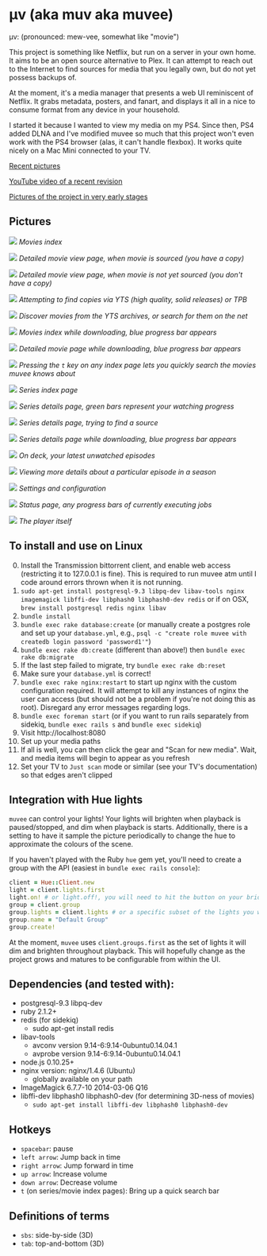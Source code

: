 μv (aka muv aka muvee)
===

μv: (pronounced: mew-vee, somewhat like "movie")

This project is something like Netflix, but run on a server in your own home.  It aims to be an open source alternative to Plex. It can attempt to reach out to the Internet to find sources for media that you legally own, but do not yet possess backups of.

At the moment, it's a media manager that presents a web UI reminiscent of Netflix.  It grabs metadata, posters, and fanart, and displays it all in a nice to consume format from any device in your household.

I started it because I wanted to view my media on my PS4.  Since then, PS4 added DLNA and I've modified muvee so much that this project won't even work with the PS4 browser (alas, it can't handle flexbox).  It works quite nicely on a Mac Mini connected to your TV.

[Recent pictures](http://imgur.com/a/DwAuU)

[YouTube video of a recent revision](https://www.youtube.com/watch?v=1tevKG6u1qM&html5=1)

[Pictures of the project in very early stages](http://imgur.com/a/2wBvh)

Pictures
---
![](http://i.imgur.com/hF34OQD.jpg)
_Movies index_

![](http://i.imgur.com/KYXjST4.jpg)
_Detailed movie view page, when movie is sourced (you have a copy)_

![](http://i.imgur.com/HXxaBe5.jpg)
_Detailed movie view page, when movie is not yet sourced (you don't have a copy)_

![](http://i.imgur.com/CofpprC.jpg)
_Attempting to find copies via YTS (high quality, solid releases) or TPB_

![](http://i.imgur.com/DyqHsKO.jpg)
_Discover movies from the YTS archives, or search for them on the net_

![](http://i.imgur.com/SjCLDzW.jpg)
_Movies index while downloading, blue progress bar appears_

![](http://i.imgur.com/guLrAhy.png)
_Detailed movie page while downloading, blue progress bar appears_

![](http://i.imgur.com/e8WO4k4.jpg)
_Pressing the `t` key on any index page lets you quickly search the movies muvee knows about_

![](http://i.imgur.com/D6QYoF4.jpg)
_Series index page_

![](http://i.imgur.com/uoTOnwQ.jpg)
_Series details page, green bars represent your watching progress_

![](http://i.imgur.com/x7wyRSz.jpg)
_Series details page, trying to find a source_

![](http://i.imgur.com/8s1RNqD.jpg)
_Series details page while downloading, blue progress bar appears_

![](http://i.imgur.com/dddCOoB.jpg)
_On deck, your latest unwatched episodes_

![](http://i.imgur.com/JvXkr5e.jpg)
_Viewing more details about a particular episode in a season_

![](http://i.imgur.com/FAetn4G.png)
_Settings and configuration_

![](http://i.imgur.com/jjRnc1E.png)
_Status page, any progress bars of currently executing jobs_

![](http://i.imgur.com/KO5dUKM.jpg)
_The player itself_

To install and use on Linux
---
0. Install the Transmission bittorrent client, and enable web access (restricting it to 127.0.0.1 is fine). This is required to run muvee atm until I code around errors thrown when it is not running.
1. `sudo apt-get install postgresql-9.3 libpq-dev libav-tools nginx imagemagick libffi-dev libphash0 libphash0-dev redis` or if on OSX, `brew install postgresql redis nginx libav`
2. `bundle install`
3. `bundle exec rake database:create` (or manually create a postgres role and set up your `database.yml`, e.g., `psql -c "create role muvee with createdb login password 'password1'"`)
4. `bundle exec rake db:create` (different than above!) then `bundle exec rake db:migrate`
5. If the last step failed to migrate, try `bundle exec rake db:reset`
6. Make sure your `database.yml` is correct!
7. `bundle exec rake nginx:restart` to start up nginx with the custom configuration required.  It will attempt to kill any instances of nginx the user can access (but should not be a problem if you're not doing this as root).  Disregard any error messages regarding logs.
8. `bundle exec foreman start` (or if you want to run rails separately from sidekiq, `bundle exec rails s` and `bundle exec sidekiq`)
9. Visit http://localhost:8080
10. Set up your media paths
11. If all is well, you can then click the gear and "Scan for new media".  Wait, and media items will begin to appear as you refresh
12. Set your TV to `Just scan` mode or similar (see your TV's documentation) so that edges aren't clipped

Integration with Hue lights
---

`muvee` can control your lights!  Your lights will brighten when playback is paused/stopped, and dim when playback is starts.  Additionally, there is a setting to have it sample the picture periodically to change the hue to approximate the colours of the scene.

If you haven't played with the Ruby `hue` gem yet, you'll need to create a group with the API (easiest in `bundle exec rails console`):

```ruby
client = Hue::Client.new
light = client.lights.first
light.on! # or light.off!, you will need to hit the button on your bridge, then try these commands again until it works
group = client.group
group.lights = client.lights # or a specific subset of the lights you want to control
group.name = "Default Group"
group.create!
```

At the moment, `muvee` uses `client.groups.first` as the set of lights it will dim and brighten throughout playback.  This will hopefully change as the project grows and matures to be configurable from within the UI.

Dependencies (and tested with):
---

- postgresql-9.3 libpq-dev
- ruby 2.1.2+
- redis (for sidekiq)
  - sudo apt-get install redis
- libav-tools
  - avconv version 9.14-6:9.14-0ubuntu0.14.04.1
  - avprobe version 9.14-6:9.14-0ubuntu0.14.04.1
- node.js 0.10.25+
- nginx version: nginx/1.4.6 (Ubuntu)
  - globally available on your path
- ImageMagick 6.7.7-10 2014-03-06 Q16
- libffi-dev libphash0 libphash0-dev (for determining 3D-ness of movies)
  - `sudo apt-get install libffi-dev libphash0 libphash0-dev`

Hotkeys
---
- `spacebar`: pause
- `left arrow`: Jump back in time
- `right arrow`: Jump forward in time
- `up arrow`: Increase volume
- `down arrow`: Decrease volume
- `t` (on series/movie index pages): Bring up a quick search bar

Definitions of terms
---
- `sbs`: side-by-side (3D)
- `tab`: top-and-bottom (3D)
